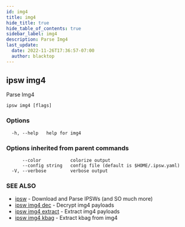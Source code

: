 ```yaml
---
id: img4
title: img4
hide_title: true
hide_table_of_contents: true
sidebar_label: img4
description: Parse Img4
last_update:
  date: 2022-11-26T17:36:57-07:00
  author: blacktop
---
```

## ipsw img4

Parse Img4

```
ipsw img4 [flags]
```

### Options

```
  -h, --help   help for img4
```

### Options inherited from parent commands

```
      --color           colorize output
      --config string   config file (default is $HOME/.ipsw.yaml)
  -V, --verbose         verbose output
```

### SEE ALSO

* [ipsw](/docs/cli/ipsw)	 - Download and Parse IPSWs (and SO much more)
* [ipsw img4 dec](/docs/cli/ipsw/img4/dec)	 - Decrypt img4 payloads
* [ipsw img4 extract](/docs/cli/ipsw/img4/extract)	 - Extract img4 payloads
* [ipsw img4 kbag](/docs/cli/ipsw/img4/kbag)	 - Extract kbag from img4

